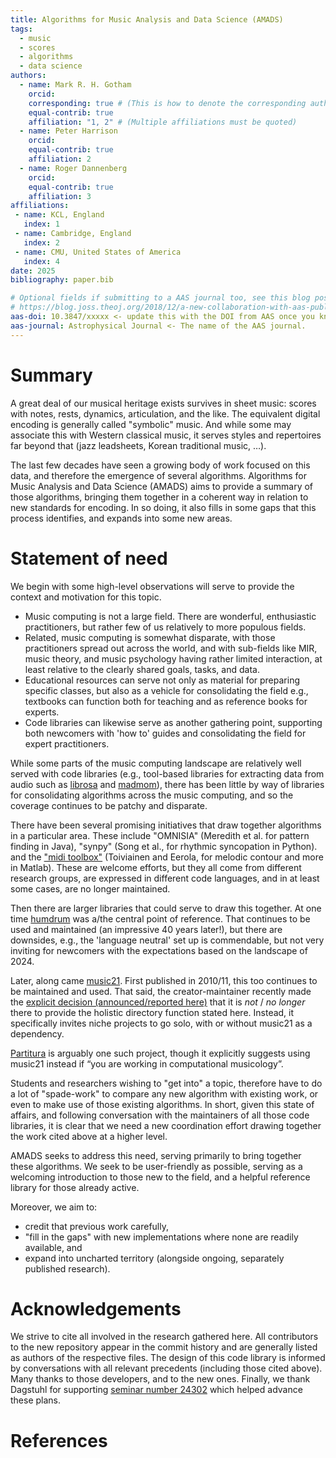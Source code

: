 ```yaml
---
title: Algorithms for Music Analysis and Data Science (AMADS)
tags:
  - music
  - scores
  - algorithms
  - data science
authors:
  - name: Mark R. H. Gotham
    orcid: 
    corresponding: true # (This is how to denote the corresponding author)
    equal-contrib: true
    affiliation: "1, 2" # (Multiple affiliations must be quoted)
  - name: Peter Harrison
    orcid: 
    equal-contrib: true
    affiliation: 2
  - name: Roger Dannenberg
    orcid: 
    equal-contrib: true
    affiliation: 3
affiliations:
 - name: KCL, England
   index: 1
 - name: Cambridge, England
   index: 2
 - name: CMU, United States of America
   index: 4
date: 2025
bibliography: paper.bib

# Optional fields if submitting to a AAS journal too, see this blog post:
# https://blog.joss.theoj.org/2018/12/a-new-collaboration-with-aas-publishing
aas-doi: 10.3847/xxxxx <- update this with the DOI from AAS once you know it.
aas-journal: Astrophysical Journal <- The name of the AAS journal.
---
```



# Summary

A great deal of our musical heritage exists survives 
in sheet music: scores with notes, rests, dynamics, articulation, and the like.
The equivalent digital encoding is generally called "symbolic" music.
And while some may associate this with Western classical music,
it serves styles and repertoires far beyond that (jazz leadsheets, Korean traditional music, …).

The last few decades have seen a growing body of work focused on this data,
and therefore the emergence of several algorithms.
Algorithms for Music Analysis and Data Science (AMADS)
aims to provide a summary of those algorithms,
bringing them together in a coherent way in relation to new standards for encoding.
In so doing, it also fills in some gaps that this process identifies,
and expands into some new areas.


# Statement of need

We begin with some high-level observations will serve to provide the context and motivation for this topic.
* Music computing is not a large field. There are wonderful, enthusiastic practitioners, 
    but rather few of us relatively to more populous fields.
* Related, music computing is somewhat disparate, with those practitioners spread out across the world, 
    and with sub-fields like MIR, music theory, and music psychology having rather limited interaction, 
    at least relative to the clearly shared goals, tasks, and data.
* Educational resources can serve not only as material for preparing specific classes,
    but also as a vehicle for consolidating the field
    e.g., textbooks can function both for teaching and as reference books for experts.
* Code libraries can likewise serve as another gathering point,
    supporting both newcomers with 'how to' guides and consolidating the field for expert practitioners.

While some parts of the music computing landscape
are relatively well served with code libraries
(e.g., tool-based libraries for extracting data from audio such as
[librosa](https://librosa.org/) and 
[madmom](https://github.com/CPJKU/madmom)),
there has been little by way of libraries for consolidating algorithms
across the music computing, and so the coverage continues to be patchy and disparate.

There have been several promising initiatives that draw together algorithms in a particular area.
These include
"OMNISIA" (Meredith et al. for pattern finding in Java),
"synpy" (Song et al., for rhythmic syncopation in Python).
and the ["midi toolbox"](https://www.jyu.fi/hytk/fi/laitokset/mutku/en/research/materials/miditoolbox)
(Toiviainen and Eerola, for melodic contour and more in Matlab).
These are welcome efforts, but they all come from 
different research groups,
are expressed in different code languages,
and in at least some cases, are no longer maintained.

Then there are larger libraries that could serve to draw this together.
At one time [humdrum](https://www.humdrum.org/) was a/the central point of reference. 
That continues to be used and maintained (an impressive 40 years later!),
but there are downsides, e.g., the 'language neutral' set up is commendable,
but not very inviting for newcomers with the expectations based on the landscape of 2024.

Later, along came [music21](https://github.com/cuthbertLab/music21).
First published in 2010/11, this too continues to be maintained and used.
That said, the creator-maintainer recently made the
[explicit decision (announced/reported here)](https://groups.google.com/g/music21list/c/HF3tgkMvNWI/m/7vaIHr88BAAJ)
that it is _not_ / _no longer_ there to provide the holistic directory function stated here.
Instead, it specifically invites niche projects to go solo, with or without music21 as a dependency.

[Partitura](https://partitura.readthedocs.io/en/latest/)
is arguably one such project,
though it explicitly suggests using music21 instead if
“you are working in computational musicology”.

Students and researchers wishing to "get into" a topic,
therefore have to do a lot of "spade-work" to compare any new algorithm with existing work,
or even to make use of those existing algorithms.
In short, 
given this state of affairs, and following conversation with the maintainers of all those code libraries,
it is clear that we need a new coordination effort
drawing together the work cited above at a higher level.

AMADS seeks to address this need, serving primarily to bring together these algorithms.
We seek to be user-friendly as possible,
serving as a welcoming introduction to those new to the field,
and a helpful reference library for those already active.

Moreover, we aim to:
* credit that previous work carefully,
* "fill in the gaps" with new implementations where none are readily available, and 
* expand into uncharted territory (alongside ongoing, separately published research).


# Acknowledgements

We strive to cite all involved in the research gathered here.
All contributors to the new repository appear in the commit history
and are generally listed as authors of the respective files.
The design of this code library is informed by conversations with all relevant precedents
(including those cited above).
Many thanks to those developers, and to the new ones.
Finally, we thank Dagstuhl for supporting
[seminar number 24302](https://www.dagstuhl.de/en/seminars/seminar-calendar/seminar-details/24302)
which helped advance these plans.


# References

